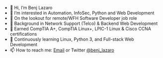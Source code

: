- 👋 Hi, I’m Benj Lazaro
- 👀 I’m interested in Automation, InfoSec, Python and Web Development
- 👀 On the lookout for remote/WFH Software Developer job role
- 🌱 Background in Network Support (Telco) & Backend Web Development
- 🌱 Earned CompTIA A+, CompTIA Linux+, LPIC-1 Linux & Cisco CCNA certifications
- 💞️ Continuously learning Linux, Python 3, and Full-stack Web Development
- 📫 How to reach me: <a href="mailto: benjie.work@gmail.com">Email</a> or Twitter <a href="https://twitter.com/benj_lazaro">@benj_lazaro</a>

<!---
benj-lazaro/benj-lazaro is a ✨ special ✨ repository because its `README.md` (this file) appears on your GitHub profile.
You can click the Preview link to take a look at your changes.
--->
